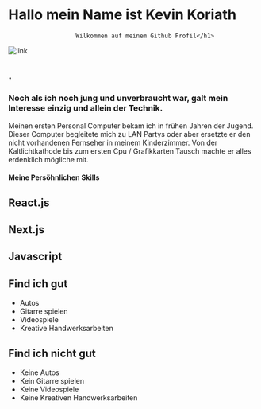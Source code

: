 #    <h1>Hallo mein Name ist Kevin Koriath 
                       Wilkommen auf meinem Github Profil</h1>
![link](http://abload.de/img/in_case_of_fireirrtb.jpg)
##         <h2>.</h2>
###         <a>Noch als ich noch jung und unverbraucht war, galt mein Interesse einzig und allein der Technik.
Meinen ersten Personal Computer bekam ich in frühen Jahren der Jugend.
Dieser Computer begleitete mich zu LAN Partys oder aber ersetzte er den nicht vorhandenen Fernseher in meinem Kinderzimmer. Von der Kaltlichtkathode bis zum ersten Cpu / Grafikkarten Tausch machte er alles erdenklich mögliche mit.  </a>

#### Meine Persöhnlichen Skills

## React.js
## Next.js
## Javascript


## Find ich gut
- Autos
- Gitarre spielen
- Videospiele
- Kreative Handwerksarbeiten
## Find ich nicht gut
- Keine Autos
- Kein Gitarre spielen
- Keine Videospiele
- Keine Kreativen Handwerksarbeiten
